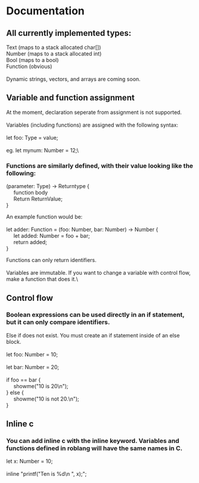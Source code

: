 # Documentation
## All currently implemented types:
Text (maps to a stack allocated char[])\
Number (maps to a stack allocated int)\
Bool (maps to a bool)\
Function (obvious)\
\
Dynamic strings, vectors, and arrays are coming soon.

## Variable and function assignment
At the moment, declaration seperate from assignment is not supported.\
\
Variables (including functions) are assigned with the following syntax:\
\
let foo: Type = value;\
\
eg. let mynum: Number = 12;\
### Functions are similarly defined, with their value looking like the following:
(parameter: Type) -> Returntype {\
    &nbsp;&nbsp;&nbsp;&nbsp;&nbsp;function body\
    &nbsp;&nbsp;&nbsp;&nbsp;&nbsp;Return ReturnValue;\
}

An example function would be:\
\
let adder: Function = (foo: Number, bar: Number) -> Number {\
    &nbsp;&nbsp;&nbsp;&nbsp;&nbsp;let added: Number = foo + bar;\
    &nbsp;&nbsp;&nbsp;&nbsp;&nbsp;return added;\
}

Functions can only return identifiers.\
\
Variables are immutable. If you want to change a variable with control flow, make a function that does it.\

## Control flow

### Boolean expressions can be used directly in an if statement, but it can only compare identifiers.
Else if does not exist. You must create an if statement inside of an else block.\
\
let foo: Number = 10;\
\
let bar: Number = 20;\
\
if foo == bar {\
    &nbsp;&nbsp;&nbsp;&nbsp;&nbsp;showme("10 is 20\n");\
} else {\
    &nbsp;&nbsp;&nbsp;&nbsp;&nbsp;showme("10 is not 20.\n");\
}

## Inline c
### You can add inline c with the inline keyword. Variables and functions defined in roblang will have the same names in C.
let x: Number = 10;\
\
inline "printf(\"Ten is %d\n \", x);";
